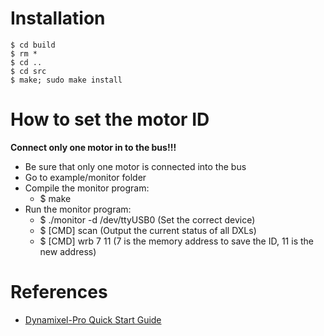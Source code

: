 # Installation

```
$ cd build 
$ rm *
$ cd ..
$ cd src
$ make; sudo make install
```

# How to set the motor ID

**Connect only one motor in to the bus!!!**

* Be sure that only one motor is connected into the bus
* Go to example/monitor folder
* Compile the monitor program: 
  * $ make
* Run the monitor program:
  * $ ./monitor -d /dev/ttyUSB0 (Set the correct device)
  * $ [CMD] scan (Output the current status of all DXLs)
  * $ [CMD] wrb 7 11 (7 is the memory address to save the ID, 11 is the new address)

# References

* [Dynamixel-Pro Quick Start Guide](http://www.robotis.com/download/doc/Dynamixel_pro/Dynamixel-Pro%20Quick%20Start_en.pdf)
